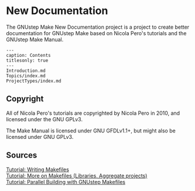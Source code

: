 # New Documentation

The GNUstep Make New Documentation project is a project to create better documentation for GNUstep Make based on Nicola Pero's tutorials and the GNUstep Make Manual.

```{toctree}
---
caption: Contents
titlesonly: true
---     
Introduction.md
Topics/index.md
ProjectTypes/index.md
```

## Copyright

All of Nicola Pero's tutorials are copyrighted by Nicola Pero in 2010, and licensed under the GNU GPLv3.

The Make Manual is licensed under GNU GFDLv1.1+, but might also be licensed under GNU GPLv3.

## Sources

[Tutorial: Writing Makefiles](https://web.archive.org/web/20211006234718if_/http://www.gnustep.it//nicola/Tutorials/WritingMakefiles/index.html)  
[Tutorial: More on Makefiles (Libraries, Aggregate projects)](https://web.archive.org/web/20211006234718if_/http://www.gnustep.it//nicola/Tutorials/MoreOnMakefiles/index.html)  
[Tutorial: Parallel Building with GNUstep Makefiles](https://web.archive.org/web/20211006234718if_/http://www.gnustep.it//nicola/Tutorials/ParallelBuildingMakefiles/index.html)
